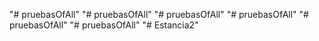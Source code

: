 "# pruebasOfAll" 
"# pruebasOfAll" 
"# pruebasOfAll" 
"# pruebasOfAll" 
"# pruebasOfAll" 
"# pruebasOfAll" 
"# Estancia2" 
